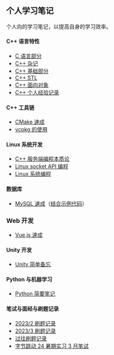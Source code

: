 ## 个人学习笔记

个人向的学习笔记，以提高自身的学习效率。

#### C++ 语言特性

- [C 语言部分](./cpp/c.md)
- [C++ 杂记](./cpp/cpp_p0_sth.md)
- [C++ 基础部分](./cpp/cpp_p1_basic.md)
- [C++ STL](./cpp/cpp_p2_stl.md)
- [C++ 面向对象](./cpp/cpp_p3_class.md)
- [C++ 个人经验记录](./cpp/cpp_pl_experience.md)

#### C++ 工具链

- [CMake 速成](./toolchains/cmake.md)
- [vcpkg 的使用](./toolchains/vcpkg.md)

#### Linux 系统开发

- [C++ 服务端编程本质论](./linux_develop/cpp_network_programing.md)
- [Linux socket API 编程](./linux_develop/socketAPI.md)
- [Linux 系统编程](./linux_develop/unix_programing.md)

#### 数据库

- [MySQL 速成](./database/mysql.md)（[结合示例代码](./database/chapter2.sql)）

### Web 开发

- [Vue.js 速成](./web/vue.md)

#### Unity 开发

- [Unity 简单备忘](./unity/unity.md)

#### Python 与机器学习

- [Python 简要笔记](./python/python.md)

#### 笔试与面经与刷题记录

- [2023/2 刷题记录](./interview_and_record/feb.md)
- [2023/3 刷题记录](./interview_and_record/record.md)
- [过往刷题记录](./interview_and_record/record.md)
- [字节跳动 24 暑期实习 3 月笔试](./interview_and_record/24字节暑期实习3月笔试.md)



